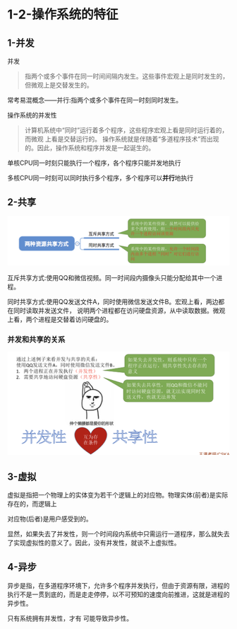 # 1-2-操作系统的特征

## 1-并发

并发

> 指两个或多个事件在同一时间间隔内发生。这些事件宏观上是同时发生的，但微观上是交替发生的。

常考易混概念——并行:指两个或多个事件在同一时刻同时发生。

操作系统的并发性

> 计算机系统中“同时”运行着多个程序，这些程序宏观上看是同时运行着的，而微观 上看是交替运行的。 操作系统就是伴随着“多道程序技术”而出现的。因此，操作系统和程序并发是一起诞生的。

单核CPU同一时刻只能执行一个程序，各个程序只能并发地执行 

多核CPU同一时刻可以同时执行多个程序，多个程序可以**并行**地执行

## 2-共享

![](../../.gitbook/assets/image%20%28131%29.png)

互斥共享方式:使用QQ和微信视频。同一时间段内摄像头只能分配给其中一个进程。 

同时共享方式:使用QQ发送文件A，同时使用微信发送文件B。宏观上看，两边都在同时读取并发送文件， 说明两个进程都在访问硬盘资源，从中读取数据。微观上看，两个进程是交替着访问硬盘的。

### 并发和共享的关系

![](../../.gitbook/assets/image%20%28260%29.png)

## 3-虚拟



虚拟是指把一个物理上的实体变为若干个逻辑上的对应物。物理实体\(前者\)是实际存在的，而逻辑上

对应物\(后者\)是用户感受到的。

显然，如果失去了并发性，则一个时间段内系统中只需运行一道程序，那么就失去了实现虚拟性的意义了。因此，没有并发性，就谈不上虚拟性。                                             

## 4-异步



异步是指，在多道程序环境下，允许多个程序并发执行，但由于资源有限，进程的执行不是一贯到底的，而是走走停停，以不可预知的速度向前推进，这就是进程的异步性。

只有系统拥有并发性，才有 可能导致异步性。



